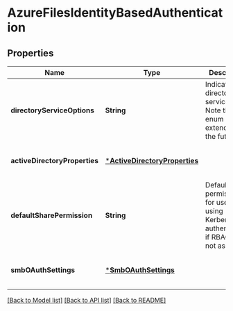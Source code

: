 # AzureFilesIdentityBasedAuthentication


## Properties
Name | Type | Description | Notes
------------ | ------------- | ------------- | -------------
**directoryServiceOptions** | **String** | Indicates the directory service used. Note that this enum may be extended in the future. | [default to nothing]
**activeDirectoryProperties** | [***ActiveDirectoryProperties**](ActiveDirectoryProperties.md) |  | [optional] [default to nothing]
**defaultSharePermission** | **String** | Default share permission for users using Kerberos authentication if RBAC role is not assigned. | [optional] [default to nothing]
**smbOAuthSettings** | [***SmbOAuthSettings**](SmbOAuthSettings.md) |  | [optional] [default to nothing]


[[Back to Model list]](../README.md#models) [[Back to API list]](../README.md#api-endpoints) [[Back to README]](../README.md)


